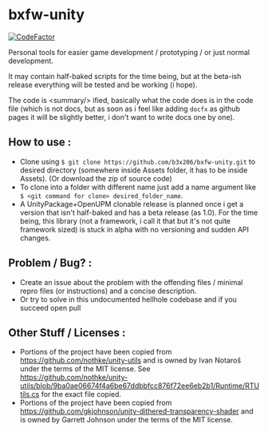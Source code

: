 # bxfw-unity

[![CodeFactor](https://www.codefactor.io/repository/github/b3x206/bxfw-unity/badge)](https://www.codefactor.io/repository/github/b3x206/bxfw-unity)

Personal tools for easier game development / prototyping / or just normal development.

It may contain half-baked scripts for the time being, but at the beta-ish release everything will be tested and be working (i hope).

The code is &lt;summary/&gt; ified, basically what the code does is in the code file (which is not docs, but as soon as i feel like adding `docfx` as github pages it will be slightly better, i don't want to write docs one by one).

## How to use : 
* Clone using ```$ git clone https://github.com/b3x206/bxfw-unity.git``` to desired directory (somewhere inside Assets folder, it has to be inside Assets). (Or download the zip of source code)
* To clone into a folder with different name just add a name argument like ```$ <git command for clone> desired_folder_name```.
* A UnityPackage+OpenUPM clonable release is planned once i get a version that isn't half-baked and has a beta release (as 1.0). For the time being, this library (not a framework, i call it that but it's not quite framework sized) is stuck in alpha with no versioning and sudden API changes.
<!--
* ~~If you want to use the most updated branch, either specify the branch like ```$ git clone --branch main https://github.com/b3x206/bxfw-unity.git```~~ This tip does not count for the time being, use the `bxfw-fix` branch as specified one.
-->

## Problem / Bug? :
* Create an issue about the problem with the offending files / minimal repro files (or instructions) and a concise description.
* Or try to solve in this undocumented hellhole codebase and if you succeed open pull

## Other Stuff / Licenses : 
* Portions of the project have been copied from https://github.com/nothke/unity-utils and is owned by Ivan Notaroš under the terms of the MIT license. See https://github.com/nothke/unity-utils/blob/9ba0ae06674f4a6be67ddbbfcc876f72ee6eb2b1/Runtime/RTUtils.cs for the exact file copied.
* Portions of the project have been copied from https://github.com/gkjohnson/unity-dithered-transparency-shader and is owned by Garrett Johnson under the terms of the MIT license.
